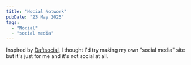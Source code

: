 ```yaml
---
title: "Nocial Notwork"
pubDate: "23 May 2025"
tags:
  - "Nocial"
  - "social media"
---
```

Inspired by [Daftsocial](https://daftsocial.com/daftsocial/), I thought I'd try making my own "social media" site but it's just for me and it's not social at all.